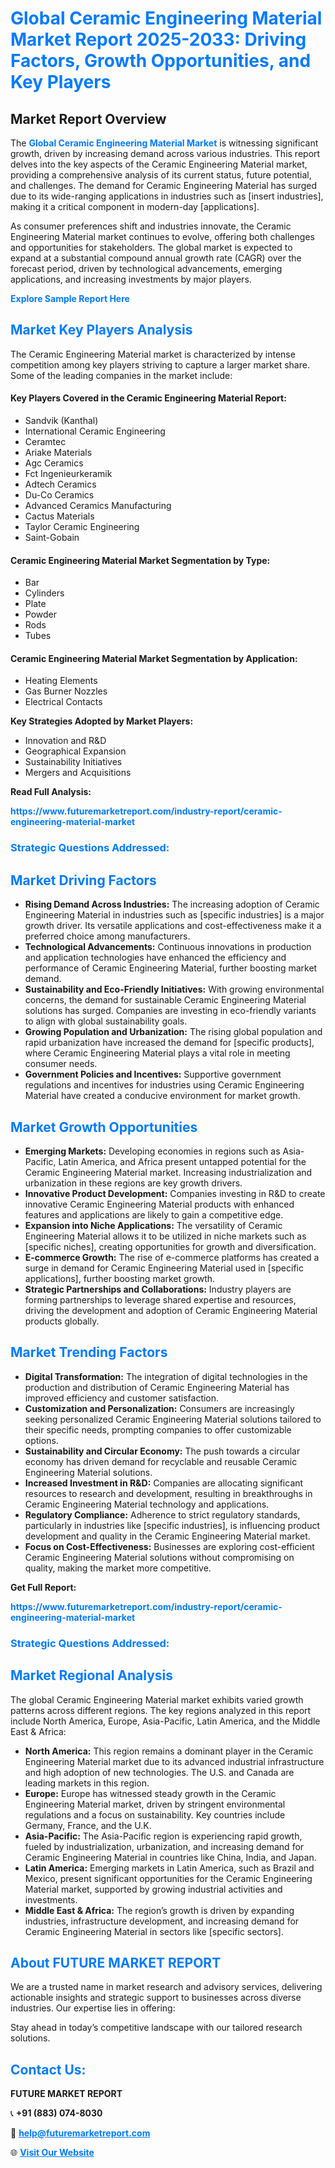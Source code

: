 <h1 style="color: #007BFF;">Global Ceramic Engineering Material Market Report 2025-2033: Driving Factors, Growth Opportunities, and Key Players</h1>

<section id="overview">
<h2>Market Report Overview</h2>
<p>The <a href="https://www.futuremarketreport.com/industry-report/ceramic-engineering-material-market" style="color: #007BFF; text-decoration: none;"><strong>Global Ceramic Engineering Material Market</strong></a> is witnessing significant growth, driven by increasing demand across various industries. This report delves into the key aspects of the Ceramic Engineering Material market, providing a comprehensive analysis of its current status, future potential, and challenges. The demand for Ceramic Engineering Material has surged due to its wide-ranging applications in industries such as [insert industries], making it a critical component in modern-day [applications].</p>
<p>As consumer preferences shift and industries innovate, the Ceramic Engineering Material market continues to evolve, offering both challenges and opportunities for stakeholders. The global market is expected to expand at a substantial compound annual growth rate (CAGR) over the forecast period, driven by technological advancements, emerging applications, and increasing investments by major players.</p>
</section>

<section id="overview">
<p><a href="https://www.futuremarketreport.com/request-sample/reportId=31471" style="color: #007BFF; text-decoration: none;"><strong>Explore Sample Report Here</strong></a></p>
</section>

<section id="key-players">
<h2 style="color: #007BFF;">Market Key Players Analysis</h2>
<p>The Ceramic Engineering Material market is characterized by intense competition among key players striving to capture a larger market share. Some of the leading companies in the market include:</p>
<h4>Key Players Covered in the Ceramic Engineering Material Report:</h4>
<ul><li>Sandvik (Kanthal)</li><li>International Ceramic Engineering</li><li>Ceramtec</li><li>Ariake Materials</li><li>Agc Ceramics</li><li>Fct Ingenieurkeramik</li><li>Adtech Ceramics</li><li>Du-Co Ceramics</li><li>Advanced Ceramics Manufacturing</li><li>Cactus Materials</li><li>Taylor Ceramic Engineering</li><li>Saint-Gobain</li></ul>
<h4>Ceramic Engineering Material Market Segmentation by Type:</h4>
<ul><li>Bar</li><li>Cylinders</li><li>Plate</li><li>Powder</li><li>Rods</li><li>Tubes</li></ul>

<h4>Ceramic Engineering Material Market Segmentation by Application:</h4>
<ul><li>Heating Elements</li><li>Gas Burner Nozzles</li><li>Electrical Contacts</li></ul>
<p><strong>Key Strategies Adopted by Market Players:</strong></p>
<ul>
<li>Innovation and R&D</li>
<li>Geographical Expansion</li>
<li>Sustainability Initiatives</li>
<li>Mergers and Acquisitions</li>
</ul>
</section>

<section>
<p><strong>Read Full Analysis: </strong></p><a href="https://www.futuremarketreport.com/industry-report/ceramic-engineering-material-market" style="color: #007BFF; text-decoration: none;"><strong>https://www.futuremarketreport.com/industry-report/ceramic-engineering-material-market</strong></a>
<h3 style="color: #007BFF;">Strategic Questions Addressed:</h3>
</section>

<section id="driving-factors">
<h2 style="color: #007BFF;">Market Driving Factors</h2>
<ul>
<li><strong>Rising Demand Across Industries:</strong> The increasing adoption of Ceramic Engineering Material in industries such as [specific industries] is a major growth driver. Its versatile applications and cost-effectiveness make it a preferred choice among manufacturers.</li>
<li><strong>Technological Advancements:</strong> Continuous innovations in production and application technologies have enhanced the efficiency and performance of Ceramic Engineering Material, further boosting market demand.</li>
<li><strong>Sustainability and Eco-Friendly Initiatives:</strong> With growing environmental concerns, the demand for sustainable Ceramic Engineering Material solutions has surged. Companies are investing in eco-friendly variants to align with global sustainability goals.</li>
<li><strong>Growing Population and Urbanization:</strong> The rising global population and rapid urbanization have increased the demand for [specific products], where Ceramic Engineering Material plays a vital role in meeting consumer needs.</li>
<li><strong>Government Policies and Incentives:</strong> Supportive government regulations and incentives for industries using Ceramic Engineering Material have created a conducive environment for market growth.</li>
</ul>
</section>

<section id="growth-opportunities">
<h2 style="color: #007BFF;">Market Growth Opportunities</h2>
<ul>
<li><strong>Emerging Markets:</strong> Developing economies in regions such as Asia-Pacific, Latin America, and Africa present untapped potential for the Ceramic Engineering Material market. Increasing industrialization and urbanization in these regions are key growth drivers.</li>
<li><strong>Innovative Product Development:</strong> Companies investing in R&D to create innovative Ceramic Engineering Material products with enhanced features and applications are likely to gain a competitive edge.</li>
<li><strong>Expansion into Niche Applications:</strong> The versatility of Ceramic Engineering Material allows it to be utilized in niche markets such as [specific niches], creating opportunities for growth and diversification.</li>
<li><strong>E-commerce Growth:</strong> The rise of e-commerce platforms has created a surge in demand for Ceramic Engineering Material used in [specific applications], further boosting market growth.</li>
<li><strong>Strategic Partnerships and Collaborations:</strong> Industry players are forming partnerships to leverage shared expertise and resources, driving the development and adoption of Ceramic Engineering Material products globally.</li>
</ul>
</section>

<section id="trending-factors">
<h2 style="color: #007BFF;">Market Trending Factors</h2>
<ul>
<li><strong>Digital Transformation:</strong> The integration of digital technologies in the production and distribution of Ceramic Engineering Material has improved efficiency and customer satisfaction.</li>
<li><strong>Customization and Personalization:</strong> Consumers are increasingly seeking personalized Ceramic Engineering Material solutions tailored to their specific needs, prompting companies to offer customizable options.</li>
<li><strong>Sustainability and Circular Economy:</strong> The push towards a circular economy has driven demand for recyclable and reusable Ceramic Engineering Material solutions.</li>
<li><strong>Increased Investment in R&D:</strong> Companies are allocating significant resources to research and development, resulting in breakthroughs in Ceramic Engineering Material technology and applications.</li>
<li><strong>Regulatory Compliance:</strong> Adherence to strict regulatory standards, particularly in industries like [specific industries], is influencing product development and quality in the Ceramic Engineering Material market.</li>
<li><strong>Focus on Cost-Effectiveness:</strong> Businesses are exploring cost-efficient Ceramic Engineering Material solutions without compromising on quality, making the market more competitive.</li>
</ul>
</section>

<section>
<p><strong>Get Full Report: </strong></p><a href="https://www.futuremarketreport.com/industry-report/ceramic-engineering-material-market" style="color: #007BFF; text-decoration: none;"><strong>https://www.futuremarketreport.com/industry-report/ceramic-engineering-material-market</strong></a>
<h3 style="color: #007BFF;">Strategic Questions Addressed:</h3>
</section>


<section id="regional-analysis">
<h2 style="color: #007BFF;">Market Regional Analysis</h2>
<p>The global Ceramic Engineering Material market exhibits varied growth patterns across different regions. The key regions analyzed in this report include North America, Europe, Asia-Pacific, Latin America, and the Middle East & Africa:</p>
<ul>
<li><strong>North America:</strong> This region remains a dominant player in the Ceramic Engineering Material market due to its advanced industrial infrastructure and high adoption of new technologies. The U.S. and Canada are leading markets in this region.</li>
<li><strong>Europe:</strong> Europe has witnessed steady growth in the Ceramic Engineering Material market, driven by stringent environmental regulations and a focus on sustainability. Key countries include Germany, France, and the U.K.</li>
<li><strong>Asia-Pacific:</strong> The Asia-Pacific region is experiencing rapid growth, fueled by industrialization, urbanization, and increasing demand for Ceramic Engineering Material in countries like China, India, and Japan.</li>
<li><strong>Latin America:</strong> Emerging markets in Latin America, such as Brazil and Mexico, present significant opportunities for the Ceramic Engineering Material market, supported by growing industrial activities and investments.</li>
<li><strong>Middle East & Africa:</strong> The region’s growth is driven by expanding industries, infrastructure development, and increasing demand for Ceramic Engineering Material in sectors like [specific sectors].</li>
</ul>
</section>

<footer>
<h2 style="color: #007BFF;">About FUTURE MARKET REPORT</h2>
<p>We are a trusted name in market research and advisory services, delivering actionable insights and strategic support to businesses across diverse industries. Our expertise lies in offering:</p>

<p>Stay ahead in today’s competitive landscape with our tailored research solutions.</p>

<h2 style="color: #007BFF;">Contact Us:</h2>
<p><strong>FUTURE MARKET REPORT</strong></p>
<p>📞 <strong>+91 (883) 074-8030</strong></p>
<p>📧 <strong><a href="mailto:help@futuremarketreport.com" style="color: #007BFF;">help@futuremarketreport.com</a></strong></p>
<p>🌐 <strong><a href="https://www.futuremarketreport.com/" style="color: #007BFF;">Visit Our Website</a></strong></p>
</footer>
